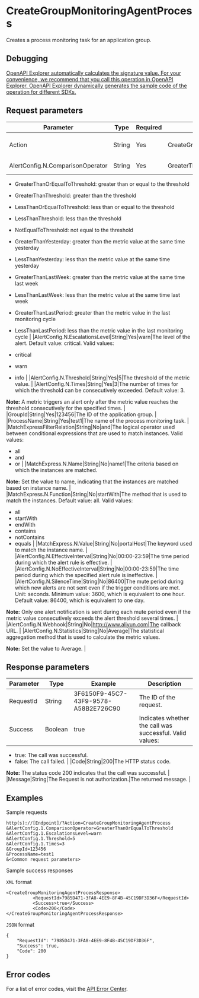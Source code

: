 # CreateGroupMonitoringAgentProcess

Creates a process monitoring task for an application group.

## Debugging

[OpenAPI Explorer automatically calculates the signature value. For your convenience, we recommend that you call this operation in OpenAPI Explorer. OpenAPI Explorer dynamically generates the sample code of the operation for different SDKs.](https://api.aliyun.com/#product=Cms&api=CreateGroupMonitoringAgentProcess&type=RPC&version=2019-01-01)

## Request parameters

|Parameter|Type|Required|Example|Description|
|---------|----|--------|-------|-----------|
|Action|String|Yes|CreateGroupMonitoringAgentProcess|The operation that you want to perform. Set the value to CreateGroupMonitoringAgentProcess. |
|AlertConfig.N.ComparisonOperator|String|Yes|GreaterThanOrEqualToThreshold|The comparison operator of the threshold. Valid values:

-   GreaterThanOrEqualToThreshold: greater than or equal to the threshold
-   GreaterThanThreshold: greater than the threshold
-   LessThanOrEqualToThreshold: less than or equal to the threshold
-   LessThanThreshold: less than the threshold
-   NotEqualToThreshold: not equal to the threshold
-   GreaterThanYesterday: greater than the metric value at the same time yesterday
-   LessThanYesterday: less than the metric value at the same time yesterday
-   GreaterThanLastWeek: greater than the metric value at the same time last week
-   LessThanLastWeek: less than the metric value at the same time last week
-   GreaterThanLastPeriod: greater than the metric value in the last monitoring cycle
-   LessThanLastPeriod: less than the metric value in the last monitoring cycle |
|AlertConfig.N.EscalationsLevel|String|Yes|warn|The level of the alert. Default value: critical. Valid values:

-   critical
-   warn
-   info |
|AlertConfig.N.Threshold|String|Yes|5|The threshold of the metric value. |
|AlertConfig.N.Times|String|Yes|3|The number of times for which the threshold can be consecutively exceeded. Default value: 3.

**Note:** A metric triggers an alert only after the metric value reaches the threshold consecutively for the specified times. |
|GroupId|String|Yes|123456|The ID of the application group. |
|ProcessName|String|Yes|test1|The name of the process monitoring task. |
|MatchExpressFilterRelation|String|No|and|The logical operator used between conditional expressions that are used to match instances. Valid values:

-   all
-   and
-   or |
|MatchExpress.N.Name|String|No|name1|The criteria based on which the instances are matched.

**Note:** Set the value to name, indicating that the instances are matched based on instance name. |
|MatchExpress.N.Function|String|No|startWith|The method that is used to match the instances. Default value: all. Valid values:

-   all
-   startWith
-   endWith
-   contains
-   notContains
-   equals |
|MatchExpress.N.Value|String|No|portalHost|The keyword used to match the instance name. |
|AlertConfig.N.EffectiveInterval|String|No|00:00-23:59|The time period during which the alert rule is effective. |
|AlertConfig.N.NoEffectiveInterval|String|No|00:00-23:59|The time period during which the specified alert rule is ineffective. |
|AlertConfig.N.SilenceTime|String|No|86400|The mute period during which new alerts are not sent even if the trigger conditions are met. Unit: seconds. Minimum value: 3600, which is equivalent to one hour. Default value: 86400, which is equivalent to one day.

**Note:** Only one alert notification is sent during each mute period even if the metric value consecutively exceeds the alert threshold several times. |
|AlertConfig.N.Webhook|String|No|http://www.aliyun.com|The callback URL. |
|AlertConfig.N.Statistics|String|No|Average|The statistical aggregation method that is used to calculate the metric values.

**Note:** Set the value to Average. |

## Response parameters

|Parameter|Type|Example|Description|
|---------|----|-------|-----------|
|RequestId|String|3F6150F9-45C7-43F9-9578-A58B2E726C90|The ID of the request. |
|Success|Boolean|true|Indicates whether the call was successful. Valid values:

-   true: The call was successful.
-   false: The call failed. |
|Code|String|200|The HTTP status code.

**Note:** The status code 200 indicates that the call was successful. |
|Message|String|The Request is not authorization.|The returned message. |

## Examples

Sample requests

```
http(s)://[Endpoint]/?Action=CreateGroupMonitoringAgentProcess
&AlertConfig.1.ComparisonOperator=GreaterThanOrEqualToThreshold
&AlertConfig.1.EscalationsLevel=warn
&AlertConfig.1.Threshold=5
&AlertConfig.1.Times=3
&GroupId=123456
&ProcessName=test1
&<Common request parameters>
```

Sample success responses

`XML` format

```
<CreateGroupMonitoringAgentProcessResponse>
          <RequestId>7985D471-3FA8-4EE9-8F4B-45C19DF3D36F</RequestId>
          <Success>true</Success>
          <Code>200</Code>
</CreateGroupMonitoringAgentProcessResponse>
```

`JSON` format

```
{
    "RequestId": "7985D471-3FA8-4EE9-8F4B-45C19DF3D36F",
    "Success": true,
    "Code": 200
}
```

## Error codes

For a list of error codes, visit the [API Error Center](https://error-center.alibabacloud.com/status/product/Cms).

